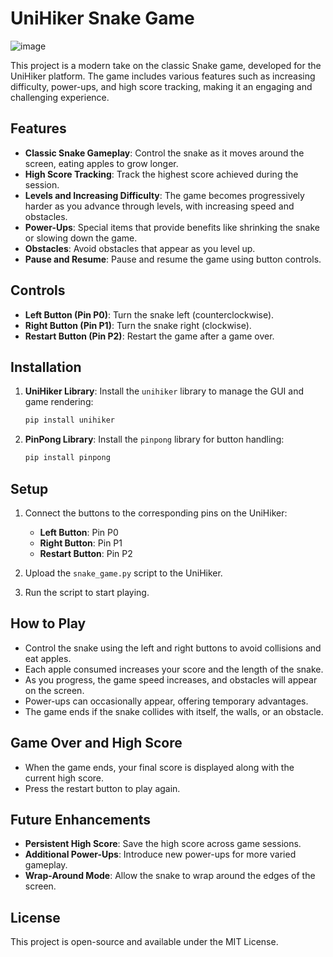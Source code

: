 
# UniHiker Snake Game
![image](https://github.com/user-attachments/assets/50fed191-93fa-4f16-bb64-d58d9ea7bca8)

This project is a modern take on the classic Snake game, developed for the UniHiker platform. The game includes various features such as increasing difficulty, power-ups, and high score tracking, making it an engaging and challenging experience.

## Features

- **Classic Snake Gameplay**: Control the snake as it moves around the screen, eating apples to grow longer.
- **High Score Tracking**: Track the highest score achieved during the session.
- **Levels and Increasing Difficulty**: The game becomes progressively harder as you advance through levels, with increasing speed and obstacles.
- **Power-Ups**: Special items that provide benefits like shrinking the snake or slowing down the game.
- **Obstacles**: Avoid obstacles that appear as you level up.
- **Pause and Resume**: Pause and resume the game using button controls.

## Controls

- **Left Button (Pin P0)**: Turn the snake left (counterclockwise).
- **Right Button (Pin P1)**: Turn the snake right (clockwise).
- **Restart Button (Pin P2)**: Restart the game after a game over.

## Installation

1. **UniHiker Library**: Install the `unihiker` library to manage the GUI and game rendering:
   ```bash
   pip install unihiker
   ```

2. **PinPong Library**: Install the `pinpong` library for button handling:
   ```bash
   pip install pinpong
   ```

## Setup

1. Connect the buttons to the corresponding pins on the UniHiker:
   - **Left Button**: Pin P0
   - **Right Button**: Pin P1
   - **Restart Button**: Pin P2

2. Upload the `snake_game.py` script to the UniHiker.

3. Run the script to start playing.

## How to Play

- Control the snake using the left and right buttons to avoid collisions and eat apples.
- Each apple consumed increases your score and the length of the snake.
- As you progress, the game speed increases, and obstacles will appear on the screen.
- Power-ups can occasionally appear, offering temporary advantages.
- The game ends if the snake collides with itself, the walls, or an obstacle.

## Game Over and High Score

- When the game ends, your final score is displayed along with the current high score.
- Press the restart button to play again.

## Future Enhancements

- **Persistent High Score**: Save the high score across game sessions.
- **Additional Power-Ups**: Introduce new power-ups for more varied gameplay.
- **Wrap-Around Mode**: Allow the snake to wrap around the edges of the screen.

## License

This project is open-source and available under the MIT License.
```

